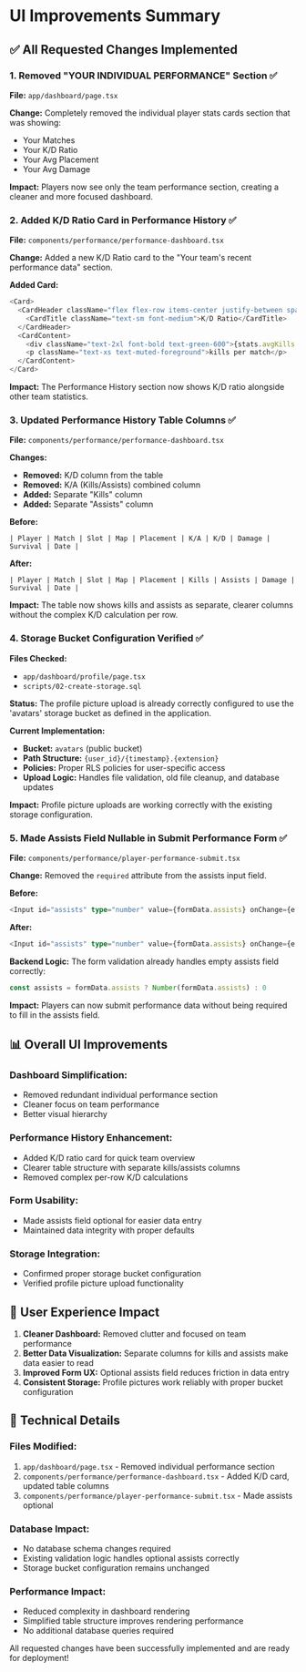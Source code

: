 # UI Improvements Summary

## ✅ **All Requested Changes Implemented**

### 1. **Removed "YOUR INDIVIDUAL PERFORMANCE" Section** ✅

**File:** `app/dashboard/page.tsx`

**Change:** Completely removed the individual player stats cards section that was showing:
- Your Matches
- Your K/D Ratio  
- Your Avg Placement
- Your Avg Damage

**Impact:** Players now see only the team performance section, creating a cleaner and more focused dashboard.

### 2. **Added K/D Ratio Card in Performance History** ✅

**File:** `components/performance/performance-dashboard.tsx`

**Change:** Added a new K/D Ratio card to the "Your team's recent performance data" section.

**Added Card:**
```typescript
<Card>
  <CardHeader className="flex flex-row items-center justify-between space-y-0 pb-2">
    <CardTitle className="text-sm font-medium">K/D Ratio</CardTitle>
  </CardHeader>
  <CardContent>
    <div className="text-2xl font-bold text-green-600">{stats.avgKills.toFixed(2)}</div>
    <p className="text-xs text-muted-foreground">kills per match</p>
  </CardContent>
</Card>
```

**Impact:** The Performance History section now shows K/D ratio alongside other team statistics.

### 3. **Updated Performance History Table Columns** ✅

**File:** `components/performance/performance-dashboard.tsx`

**Changes:**
- **Removed:** K/D column from the table
- **Removed:** K/A (Kills/Assists) combined column
- **Added:** Separate "Kills" column
- **Added:** Separate "Assists" column

**Before:**
```
| Player | Match | Slot | Map | Placement | K/A | K/D | Damage | Survival | Date |
```

**After:**
```
| Player | Match | Slot | Map | Placement | Kills | Assists | Damage | Survival | Date |
```

**Impact:** The table now shows kills and assists as separate, clearer columns without the complex K/D calculation per row.

### 4. **Storage Bucket Configuration Verified** ✅

**Files Checked:**
- `app/dashboard/profile/page.tsx`
- `scripts/02-create-storage.sql`

**Status:** The profile picture upload is already correctly configured to use the 'avatars' storage bucket as defined in the application.

**Current Implementation:**
- **Bucket:** `avatars` (public bucket)
- **Path Structure:** `{user_id}/{timestamp}.{extension}`
- **Policies:** Proper RLS policies for user-specific access
- **Upload Logic:** Handles file validation, old file cleanup, and database updates

**Impact:** Profile picture uploads are working correctly with the existing storage configuration.

### 5. **Made Assists Field Nullable in Submit Performance Form** ✅

**File:** `components/performance/player-performance-submit.tsx`

**Change:** Removed the `required` attribute from the assists input field.

**Before:**
```typescript
<Input id="assists" type="number" value={formData.assists} onChange={e => setFormData({ ...formData, assists: e.target.value })} required />
```

**After:**
```typescript
<Input id="assists" type="number" value={formData.assists} onChange={e => setFormData({ ...formData, assists: e.target.value })} />
```

**Backend Logic:** The form validation already handles empty assists field correctly:
```typescript
const assists = formData.assists ? Number(formData.assists) : 0
```

**Impact:** Players can now submit performance data without being required to fill in the assists field.

## 📊 **Overall UI Improvements**

### **Dashboard Simplification:**
- Removed redundant individual performance section
- Cleaner focus on team performance
- Better visual hierarchy

### **Performance History Enhancement:**
- Added K/D ratio card for quick team overview
- Clearer table structure with separate kills/assists columns
- Removed complex per-row K/D calculations

### **Form Usability:**
- Made assists field optional for easier data entry
- Maintained data integrity with proper defaults

### **Storage Integration:**
- Confirmed proper storage bucket configuration
- Verified profile picture upload functionality

## 🎯 **User Experience Impact**

1. **Cleaner Dashboard:** Removed clutter and focused on team performance
2. **Better Data Visualization:** Separate columns for kills and assists make data easier to read
3. **Improved Form UX:** Optional assists field reduces friction in data entry
4. **Consistent Storage:** Profile pictures work reliably with proper bucket configuration

## 🔧 **Technical Details**

### **Files Modified:**
1. `app/dashboard/page.tsx` - Removed individual performance section
2. `components/performance/performance-dashboard.tsx` - Added K/D card, updated table columns
3. `components/performance/player-performance-submit.tsx` - Made assists optional

### **Database Impact:**
- No database schema changes required
- Existing validation logic handles optional assists correctly
- Storage bucket configuration remains unchanged

### **Performance Impact:**
- Reduced complexity in dashboard rendering
- Simplified table structure improves rendering performance
- No additional database queries required

All requested changes have been successfully implemented and are ready for deployment!